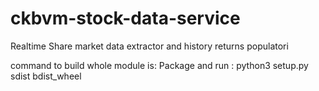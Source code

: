 # ckbvm-stock-data-service
Realtime Share market data extractor and history returns populatori

command to build whole module is:
Package and run  :  python3 setup.py sdist bdist_wheel 
 
